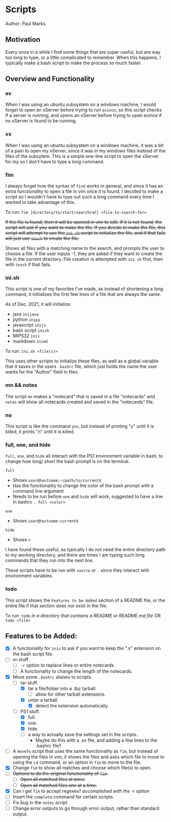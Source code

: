 # Scripts

Author: Paul Marks

## Motivation

Every once in a while I find some things that are super useful, but are way too long to type, or a 
little complicated to remember. When this happens, I typically make a bash script to make the process
so much faster.

## Overview and Functionality

### ev

When I was using an ubuntu subsystem on a windows machine, I would forget to open an xServer before
trying to run `evince`, so this script checks if a server is running, and opens an xServer before trying
to open evince if no xServer is found to be running.

### vx

When I was using an ubuntu subsystem on a windows machine, it was a bit of a pain to open my xServer, 
since it was in my windows files instead of the files of the subsytem. This is a simple one-line script
to open the xServer for my so I don't have to type a long command.

### fim

I always forget how the syntax of `find` works in general, and since it has an extra functionality to
open a file in vim once it is found, I decided to make a script so I wouldn't have to type out such a
long command every time I wanted to take advantage of this.

To run:
`fim [directory/to/start/search/at] <file-to-search-for>`

~~If the file is found, then it will be opened in vim to edit. If it is not found, the script will ask
if you want to make the file. If you decide to make the file, this script will attempt to use the 
`ini.sh` script to initialize the file, and if that fails will just use `touch` to create the file.~~

Shows all files with a matching name to the search, and prompts the user to choose a file. If the user
inputs -1, they are asked if they want to create the file in the current directory. File creation is 
attempted with `ini.sh` first, then with `touch` if that fails.

### ini.sh

This script is one of my favorites I've made, as instead of shortening a long command, it initializes
the first few lines of a file that are always the same. 

As of Dec. 2021, it will initialize:

- java `inijava`
- python `inipy`
- javascript `inijs`
- bash script `inish`
- MIPS32 `inis`
- markdown `inimd`

To run:
`ini.sh <file(s)>`

This uses other scripts to initialize these files, as well as a global variable that it saves in the
users `.bashrc` file, which just holds the name the user wants for the "Author" field in files.

### mn && notes

The script `mn` makes a "notecard" that is saved in a file "notecards" and `notes` will show all 
notecards created and saved in the "notecards" file. 

### no

This script is like the command `yes`, but instead of printing "y" until it is killed, it prints "n"
until it is killed.

### full, one, and hide

`full`, `one`, and `hide` all interact with the PS1 environment variable in bash, to change how long/
short the bash prompt is on the terminal.

`full`
- Shows `user@hostname:~/path/to/current$ `
- Has the functionality to change the color of the bash prompt with a command line argument
- Needs to be run before `one` and `hide` will work, suggested to have a line in bashrc `. full <color>`

`one`
- Shows `user@hostname:current$ `

`hide`
- Shows `> `

I have found these useful, as typically I do not need the entire directory path to my working directory,
and there are times I am typing such long commands that they run into the next line.

These scripts have to be run with `source` or `.` since they interact with environment variables.

### todo

This script shows the `Features to be Added` section of a README file, or the entire file if that
section does not exist in the file.

To run:
`todo` *in a directory that contains a README or README.md file* OR `todo <file>`

## Features to be Added:

- [x] A functionality for `inis` to ask if you want to keep the ".s" extension on the bash script file.
- [ ] `mn` stuff
  - [ ] `-r` option to replace lines or entire notecards
  - [ ] A functionality to change the length of the notecards.
- [x] Move some `.bashrc` aliases to scripts.
  - [ ] tar stuff.
    - [x] tar a file/folder into a .tbz tarball.
      - [ ] allow for other tarball extensions.
    - [x] untar a tarball.
      - [x] detect the extension automatically.
  - [ ] PS1 stuff.
    - [x] full.
    - [x] one.
    - [x] hide.
    - [ ] a way to actually save the settings set in the scripts.
      - Maybe do this with a .sv file, and adding a few lines to the .bashrc file?
- [ ] A `moveTo` script that uses the same functionality as `fim`, but instead of opening the files in
vim, it shows the files and asks which file to move to using the `cd` command, or an option in `fim` to
move to the file.
- [x] Change `fim` to show all matches and choose which file(s) to open.
- [ ] ~~Options to do the original functionality of `fim`.~~
  - [ ] ~~Open all matched files at once.~~
  - [ ] ~~Open all matched files one at a time.~~
- [x] Can I get `fim` to accept regexes? *accomplished with the -r option*
- [ ] Insert the `complete` command for certain scripts.
- [ ] Fix bug in the `notes` script.
- [ ] Change error outputs to go through error output, rather than standard output.

